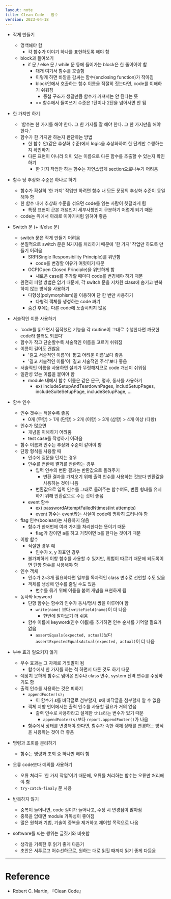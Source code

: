 ```yaml
---
layout: note
title: Clean Code - 함수
version: 2023-04-18
---
```





- 작게 만들기
    - 명백해야 함
        - 각 함수가 이야기 하나를 표현하도록 해야 함
    - block과 들여쓰기
        - if 문 / else 문 / while 문 등에 들어가는 block은 한 줄이어야 함
            - 대개 여기서 함수를 호출함
            - 이렇게 하면 바깥을 감싸는 함수(enclosing function)가 작아짐
            - block안에서 호출하는 함수 이름을 적절히 짓는다면, code를 이해하기 쉬워짐
                - 중첩 구조가 생길만큼 함수가 커져서는 안 된다는 뜻
            - == 함수에서 들여쓰기 수준은 1단이나 2단을 넘어서면 안 됨

- 한 가지만 하기
    - '함수는 한 가지를 해야 한다. 그 한 가지를 잘 해야 한다. 그 한 가지만을 해야 한다.'
    - 함수가 한 가지만 하는지  판단하는 방법
        - 한 함수 안(같은 추상화 수준)에서 logic을 추상화하여 한 단계만 수행하는 지 확인하기
        - 다른 표현이 아니라 의미 있는 이름으로 다른 함수를 추출할 수 있는지 확인하기
            - 한 가지 작업만 하는 함수는 자연스럽게 section으로나누기 어려움

- 함수 당 추상화 수준은 하나로 하기
    - 함수가 확실히 '한 가지' 작업만 하려면 함수 내 모든 문장의 추상화 수준이 동일해야 함
    - 한 함수 내에 추상화 수준을 섞으면 code를 읽는 사람이 헷갈리게 됨
        - 특정 표현이 근본 개념인지 세부사항인지 구분하기 어렵게 되기 때문
    - code는 위에서 아래로 이야기처럼 읽혀야 좋음

- Switch 문 (+ if/else 문)
    - switch 문은 작게 만들기 어려움
    - 본질적으로 switch 문은 N가지를 처리하기 때문에 '한 가지' 작업만 하도록 만들기 어려움
        - SRP(Single Responsibility Principle)를 위반함
            - code를 변경할 이유가 여럿이기 때문
        - OCP(Open Closed Principle)을 위반하게 함
            - 새로운 case를 추가할 때마다 code를 변경해야 하기 때문
    - 완전히 피할 방법은 없기 때문에, 각 switch 문을 저차원 class에 숨기고 반복하지 않는 방식을 사용하기
        - 다형성(polymorphism)을 이용하여 단 한 번만 사용하기
            - 다형적 객체를 생성하는 code 짜기
        - 숨긴 후에는 다른 code에 노출시키지 않음

- 서술적인 이름 사용하기
    - 'code를 읽으면서 짐작했던 기능을 각 routine이 그대로 수행한다면 깨끗한 code라 불러도 되겠다'
    - 함수가 작고 단순할수록 서술적인 이름을 고르기 쉬워짐
    - 이름이 길어도 괜찮음
        - '길고 서술적인 이름'이 '짧고 어려운 이름'보다 좋음
        - '길고 서술적인 이름'이 '길고 서술적인 주석'보다 좋음
    - 서술적인 이름을 사용하면 설계가 뚜렷해지므로 code 개선이 쉬워짐
    - 일관성 있는 이름을 붙여야 함
        - module 내에서 함수 이름은 같은 문구, 명사, 동사를 사용하기
            - ex) includeSetupAndTeardownPages, includSetupPages, includeSuiteSetupPage, includeSetupPage, ...

- 함수 인수
    - 인수 갯수는 적을수록 좋음
        - 0개 (무항) > 1개 (단항) > 2개 (이항) > 3개 (삼항) > 4개 이상 (다항)
    - 인수가 많으면
        - 개념을 이해하기 어려움
        - test case를 작성하기 어려움
    - 함수 이름과 인수는 추상화 수준이 같아야 함
    - 단항 형식을 사용할 때
        - 인수에 질문을 던지는 경우
        - 인수를 변환해 결과를 반환하는 경우
            - 입력 인수의 변환 결과는 반환값으로 돌려주기
                - 변환 결과를 가져오기 위해 출력 인수를 사용하는 것보다 반환값을 사용하는 것이 나음
            - 변환값으로 입력 인수를 그대로 돌려주는 함수여도, 변환 형태를 유지하기 위해 반환값으로 주는 것이 좋음
        - event 함수
            - ex) passwordAttemptFailedNtimes(int attempts)
            - event 함수는 event라는 사실이 code에 명확히 드러나야 함
    - flag 인수(boolean)는 사용하지 않음
        - 함수가 한꺼번에 여러 가지를 처리한다는 뜻이기 때문
            - flag가 참이면 a를 하고 거짓이면 b를 한다는 것이기 때문
    - 이항 함수
        - 적절한 경우 예
            - 인수가 x, y 좌표인 경우
        - 불가피하게 이항 함수를 사용할 수 있지만, 위험이 따르기 때문에 되도록이면 단항 함수를 사용해야 함
    - 인수 객체
        - 인수가 2~3개 필요하다면 일부를 독자적인 class 변수로 선언할 수도 있음
        - 객체를 생성해 인수를 줄일 수도 있음
            - 변수를 묶기 위해 이름을 붙여 개념을 표현하게 됨
    - 동사와 keyword
        - 단항 함수는 함수와 인수가 동사/명사 쌍을 이루어야 함
            - `write(name)` 보다 `writeField(name)`이 더 나음
                - 한번에 알아보기 더 쉬움
        - 함수 이름에 keyword(인수 이름)를 추가하면 인수 순서를 기억할 필요가 없음
            - `assertEquals(expected, actual)`보다 `assertExpectedEqualsActual(expected, actual)`이 더 나음

- 부수 효과 일으키지 않기
    - 부수 효과는 그 자체로 거짓말이 됨
        - 함수에서 한 가지를 하는 척 하면서 다른 것도 하기 때문
    - 예상치 못하게 함수로 넘어온 인수나 class 변수, system 전역 변수를 수정하기도 함
    - 출력 인수를 사용하는 것은 피하기
        - `appendFooter(s);`
            - 이 함수가 s를 바닥글로 첨부할지, s에 바닥글을 첨부할지 알 수 없음
        - 객체 지향 언어에서는 출력 인수를 사용할 필요가 거의 없음
            - 출력 인수로 사용하라고 설계한 `this`라는 변수가 있기 때문
                - `appendFooter(s)`보다 `report.appendFooter()`가 나음
        - 함수에서 상태를 변경해야 한다면, 함수가 속한 객체 상태를 변경하는 방식을 사용하는 것이 더 좋음

- 명령과 조회를 분리하기
    - 함수는 명령과 조회 중 하나만 해야 함

- 오류 code보다 예외를 사용하기
    - 오류 처리도 '한 가지 작업'이기 때문에, 오류를 처리하는 함수는 오류만 처리해야 함
    - `try-catch-finaly` 문 사용

- 반복하지 않기
    - 중복이 늘어나면, code 길이가 늘어나고, 수정 시 변경점이 많아짐
    - 중복을 없애면 module 가독성이 좋아짐
    - 많은 원칙과 기법, 기술이 중복을 제거하고 제어할 목적으로 나옴

- software를 짜는 행위는 글짓기와 비슷함
    - 생각을 기록한 후 읽기 좋게 다듬기
    - 초안은 서투르고 어수선하므로, 원하는 대로 읽힐 때까지 읽기 좋게 다듬음




---




# Reference

- Robert C. Martin, 『Clean Code』

